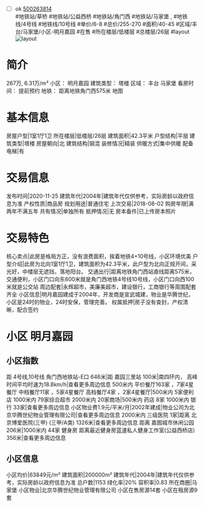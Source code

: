 - [ ] ok [500263814](https://bj.5i5j.com/ershoufang/500263814.html)  
 #地铁站/草桥 #地铁站/公益西桥 #地铁站/角门西 #地铁站/马家堡 ,  #地铁线/4号线 #地铁线/10号线
#单价/6-8 #总价/255-270 #面积/40-45   #区域/丰台/马家堡/小区-明月嘉园 #在售 #所在楼层/低楼层 #总楼层/26层 #layout 
![layout](http://image2a.5i5j.com/bdir/layout/221382.jpg_P5.jpg) 
# 简介 
 267万,  6.31万/m² 
小区： 明月嘉园
建筑类型： 塔楼
区域： 丰台 马家堡
看房时间： 提前预约
地铁： 距离地铁角门西575米 地图
# 基本信息 
 房屋户型|1室1厅1卫
所在楼层|低楼层/26层
建筑面积|42.3平米
户型结构|平层
建筑类型|塔楼
房屋朝向|北
建筑结构|钢混
装修情况|精装
供暖方式|集中供暖
配备电梯|有
# 交易信息 
 发布时间|2020-11-25
建筑年代|2004年|建筑年代仅供参考，实际房龄以政府信息为准
产权性质|商品房
规划用途|普通住宅
上次交易|2018-08-02
购房年限|满两年不满五年
共有情况|单独所有
抵押情况|无
房本备件|已上传房本照片
# 交易特色 
 核心卖点|此房是格局方正，没有浪费面积，挨着地铁4+10号线，小区环境优美
户型介绍|此房为北向1室1厅1卫，建筑面积为42.3平米，此户型为北向正规开间，采光好，中楼层无遮挡，落地阳台。
交通出行|距离地铁角门西站直线距离575米，交通便利，小区门口向东600米就是角门西地铁4号线10号线，小区门口向西100米就是公交站
周边配套|永辉超市，美廉美超市，建设银行，工商银行等周围配套齐全
小区信息|明月嘉园建成于2004年，开发商是宣武城建，物业是华腾世纪，小区是24时的物业，24时安保，管理完善。
权属抵押|房子没有查封，产权清晰，配合签约
# 小区 明月嘉园
## 小区指数 
 距 4号线,10号线 角门西地铁站-E口 646米|距 嘉园三里站 100米|南四环内， 高峰时间平均时速为18.8km/h|查看更多周边信息
500米内 平价餐厅163家 ，7家4星餐厅
中档餐厅11家 ，5家4星餐厅
高档餐厅4家 ，2家4星餐厅|500米内 5家便利店
1000米内 79家综合超市
2000米内 20家商场|500米内 药店 8家
1000米内 银行 33家|查看更多周边信息
小区物业费1.9元/平米/月|2002年建成|物业公司为北京华腾世纪物业管理有限公司|查看更多周边信息
2000米内 三级医院 1家|距离 北京博爱医院(三甲) (三甲/A类) 1326米|查看更多周边信息
距离 嘉囿城市休闲公园 206米|1000米内 44家 健身房
距离最近健身房蓝速私人健身工作室(公益西桥店) 356米|查看更多周边信息
## 小区信息 
 小区均价|63849元/m²
建筑面积|200000m²
建筑年代|2004年|建筑年代仅供参考，实际房龄以政府信息为准
总户数|1153
绿化率|20%
容积率|0.83
所在商圈|马家堡
小区物业|北京华腾世纪物业管理有限公司
小区在售房源14套
小区在租房源9套
